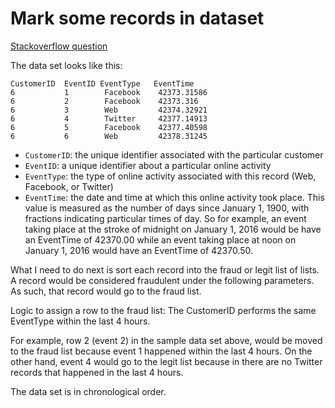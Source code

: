 Mark some records in dataset
============================ 

[Stackoverflow question](http://stackoverflow.com/questions/36381847/how-to-create-a-loop-or-function-for-the-logic-for-this-list-of-lists/36381930)

 The data set looks like this:

    CustomerID  EventID EventType   EventTime
    6           1        Facebook    42373.31586
    6           2        Facebook    42373.316
    6           3        Web         42374.32921
    6           4        Twitter     42377.14913
    6           5        Facebook    42377.40598
    6           6        Web         42378.31245

* `CustomerID`: the unique identifier associated with the particular customer
* `EventID`: a unique identifier about a particular online activity
* `EventType`: the type of online activity associated with this record (Web, Facebook, or Twitter)
* `EventTime`: the date and time at which this online activity took place. This value is measured as the number of days since January 1, 1900, with fractions indicating particular times of day. So for example, an event taking place at the stroke of midnight on January 1, 2016 would be have an EventTime of 42370.00 while an event taking place at noon on January 1, 2016 would have an EventTime of 42370.50.

What I need to do next is sort each record into the fraud or legit list of lists. A record would be considered fraudulent under the following parameters. As such, that record would go to the fraud list.

Logic to assign a row to the fraud list: The CustomerID performs the same EventType within the last 4 hours.

For example, row 2 (event 2) in the sample data set above, would be moved to the fraud list because event 1 happened within the last 4 hours. On the other hand, event 4 would go to the legit list because in there are no Twitter records that happened in the last 4 hours.

The data set is in chronological order.

